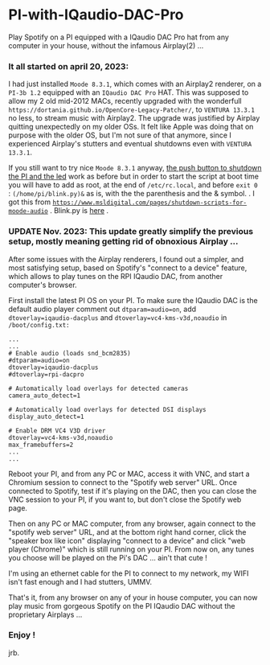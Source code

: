 # PI-with-IQaudio-DAC-Pro
Play Spotify on a PI equipped with a IQaudio DAC Pro hat from any computer in your house, without the infamous Airplay(2) ...
###  It all started on april 20, 2023:
  
  I had just installed `Moode 8.3.1`, which comes with an Airplay2 renderer, on a `PI-3b 1.2` equipped with an `IQaudio DAC Pro` HAT. This was supposed to allow my 2 old mid-2012 MACs, recently upgraded with the wonderfull `https://dortania.github.io/OpenCore-Legacy-Patcher/`, to `VENTURA 13.3.1` no less, to stream music with Airplay2. The upgrade was justified by Airplay quitting unexpectedly on my older OSs. It felt like Apple was doing that on purpose with the older OS, but I'm not sure of that anymore, since I experienced Airplay's stutters and eventual shutdowns even with `VENTURA 13.3.1`.

  If you still want to try nice `Moode 8.3.1` anyway, [the push button to shutdown the PI and the led](https://github.com/jeanrocco/PI-shutdown-push-button/tree/master) work as before but in order to start the script at boot time you will have to add as root, at the end of  `/etc/rc.local`, and before `exit 0` : `(/home/pi/blink.py)&` as is, with the the parenthesis and the & symbol. . I got this from [`https://www.msldigital.com/pages/shutdown-scripts-for-moode-audio`](https://www.msldigital.com/pages/shutdown-scripts-for-moode-audio) . Blink.py is [here](https://github.com/jeanrocco/PI-shutdown-push-button/blob/master/blink.py.github) .

### UPDATE Nov. 2023: This update greatly simplify the previous setup, mostly meaning getting rid of obnoxious Airplay ...

  After some issues with the Airplay renderers, I found out a simpler, and most satisfying setup, based on Spotify's "connect to a device" feature, which allows to play tunes on the RPI IQaudio DAC, from another computer's browser.
  
  First install the latest PI OS on your PI. To make sure the IQaudio DAC is the default audio player comment out `dtparam=audio=on`, add `dtoverlay=iqaudio-dacplus` and `dtoverlay=vc4-kms-v3d,noaudio` in `/boot/config.txt:` 
```
...
...
# Enable audio (loads snd_bcm2835)
#dtparam=audio=on                       
dtoverlay=iqaudio-dacplus
#dtoverlay=rpi-dacpro

# Automatically load overlays for detected cameras
camera_auto_detect=1

# Automatically load overlays for detected DSI displays
display_auto_detect=1

# Enable DRM VC4 V3D driver
dtoverlay=vc4-kms-v3d,noaudio
max_framebuffers=2
...
...
``` 
 Reboot your PI, and from any PC or MAC, access it with VNC, and start a Chromium session to connect to the "Spotify web server" URL. Once connected to Spotify, test if it's playing on the DAC, then you can close the VNC session to your PI, if you want to, but don't close the Spotify web page. 
 
 Then on any PC or MAC computer, from any browser, again connect to the "spotify web server" URL, and at the bottom right hand corner, click the "speaker box like icon" displaying "connect to a device" and click "web player (Chrome)" which is still running on your PI. From now on, any tunes you choose will be played on the Pi's DAC ... ain't that cute !

 I'm using an ethernet cable for the PI to connect to my network, my WIFI isn't fast enough and I had stutters, UMMV.
 
 That's it, from any browser on any of your in house computer, you can now play music from gorgeous Spotify on the PI IQaudio DAC without the proprietary Airplays ...

 
  

### Enjoy !
jrb.
